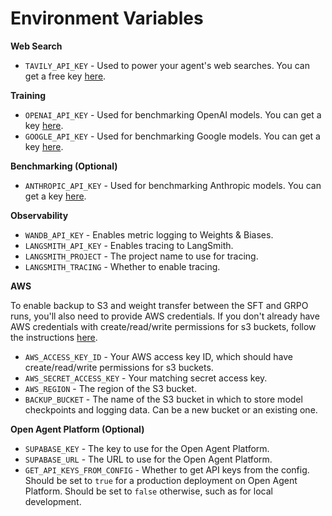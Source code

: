 # Environment Variables

**Web Search**

- `TAVILY_API_KEY` - Used to power your agent's web searches. You can get a free key [here](https://app.tavily.com).

**Training**

- `OPENAI_API_KEY` - Used for benchmarking OpenAI models. You can get a key [here](https://platform.openai.com/api-keys).
- `GOOGLE_API_KEY` - Used for benchmarking Google models. You can get a key [here](https://aistudio.google.com/app/apikey).

**Benchmarking (Optional)**

- `ANTHROPIC_API_KEY` - Used for benchmarking Anthropic models. You can get a key [here](https://console.anthropic.com/settings/keys).

**Observability**

- `WANDB_API_KEY` - Enables metric logging to Weights & Biases.
- `LANGSMITH_API_KEY` - Enables tracing to LangSmith.
- `LANGSMITH_PROJECT` - The project name to use for tracing.
- `LANGSMITH_TRACING` - Whether to enable tracing.

**AWS**

To enable backup to S3 and weight transfer between the SFT and GRPO runs, you'll also need to provide AWS credentials. If you don't already have AWS credentials with create/read/write permissions for s3 buckets, follow the instructions [here](CONFIGURING_AWS.md).

- `AWS_ACCESS_KEY_ID` - Your AWS access key ID, which should have create/read/write permissions for s3 buckets.
- `AWS_SECRET_ACCESS_KEY` - Your matching secret access key.
- `AWS_REGION` - The region of the S3 bucket.
- `BACKUP_BUCKET` - The name of the S3 bucket in which to store model checkpoints and logging data. Can be a new bucket or an existing one.

**Open Agent Platform (Optional)**

- `SUPABASE_KEY` - The key to use for the Open Agent Platform.
- `SUPABASE_URL` - The URL to use for the Open Agent Platform.
- `GET_API_KEYS_FROM_CONFIG` - Whether to get API keys from the config. Should be set to `true` for a production deployment on Open Agent Platform. Should be set to `false` otherwise, such as for local development.
